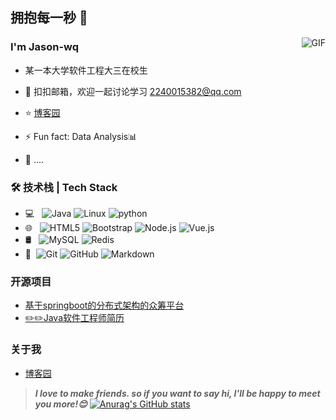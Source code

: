 ## 拥抱每一秒 👋

<img align="right" alt="GIF" src="https://raw.githubusercontent.com/JoeyBling/JoeyBling/master/pic/pusheencode.gif" />

### I'm Jason-wq

- 某一本大学软件工程大三在校生

- 💬 扣扣邮箱，欢迎一起讨论学习 [2240015382@qq.com](mailto:2240015382@qq.com)
- ⭐ [博客园](https://www.cnblogs.com/weixiao1717/)
- ⚡ Fun fact: Data Analysis📊
- 🌱 ....

### 🛠 技术栈 | Tech Stack

- 💻 &#160; ![Java](https://img.shields.io/badge/-Java-333333?style=flat&logo=Java&logoColor=007396)
![Linux](https://img.shields.io/badge/-Linux-333333?style=flat&logo=Linux&logoColor=FCC624)
![python](https://img.shields.io/badge/-Python-333333?style=flat&logo=Python&logoColor=FF4800)
- 🌐 &#160; ![HTML5](https://img.shields.io/badge/-HTML5-333333?style=flat&logo=HTML5)
![Bootstrap](https://img.shields.io/badge/-Bootstrap-333333?style=flat&logo=bootstrap&logoColor=563D7C)
![Node.js](https://img.shields.io/badge/-Node.js-333333?style=flat&logo=node.js)
![Vue.js](https://img.shields.io/badge/-VueJS-333333?style=flat&logo=Vue.js)
- 🛢 &#160; ![MySQL](https://img.shields.io/badge/-MySQL-333333?style=flat&logo=mysql)
![Redis](https://img.shields.io/badge/-Redis-333333?style=flat&logo=Redis)
- 🔧 &#160;![Git](https://img.shields.io/badge/-Git-333333?style=flat&logo=git)
![GitHub](https://img.shields.io/badge/-GitHub-333333?style=flat&logo=github)
![Markdown](https://img.shields.io/badge/-Markdown-333333?style=flat&logo=markdown)

### 开源项目
- [基于springboot的分布式架构的众筹平台](https://github.com/JoeyBling/bootplus)
- [✏️✏️Java软件工程师简历](https://Jason-wq.github.io/resume/)

### 关于我
- [博客园](https://www.cnblogs.com/weixiao1717/)

> ***I love to make friends. so if you want to say hi, I'll be happy to meet you more!😊***
[![Anurag's GitHub stats](https://github-readme-stats.vercel.app/api?username=Jason-wq&show_icons=true&theme=radical&repo=github-readme-stats)](https://github.com/anuraghazra/github-readme-stats)
